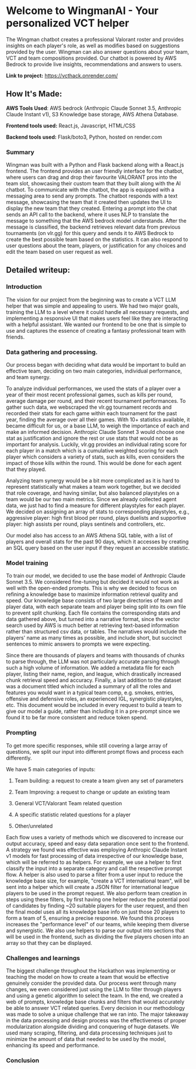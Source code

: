 # Welcome to WingmanAI - Your personalized VCT helper
The Wingman chatbot creates a professional Valorant roster and provides insights on each player's role, as well as modifies based on suggestions provided by the user. Wingman can also answer questions about your team, VCT and team compositions provided. Our chatbot is powered by AWS Bedrock to provide live insights, recommendations and answers to users.

**Link to project:** https://vcthack.onrender.com/

## How It's Made:

**AWS Tools Used**: AWS bedrock (Anthropic Claude Sonnet 3.5, Anthropic Claude Instant v1), S3 Knowledge base storage, AWS Athena Database. 

**Frontend tools used:** React.js, Javascript, HTML/CSS

**Backend tools used:** Flask/boto3, Python, hosted on render.com

### Summary

Wingman was built with a Python and Flask backend along with a React.js frontend. The frontend provides an user friendly interface for the chatbot, where users can drag and drop their favourite VALORANT pros into the team slot, showcasing their custom team that they built along with the AI chatbot. To communicate with the chatbot, the app is equipped with a messaging area to send any prompts. The chatbot responds with a text message, showcasing the team that it created then updates the UI to display the new team that they created. Entering a prompt into the chat sends an API call to the backend, where it uses NLP to translate the message to something that the AWS bedrock model understands. After the message is classified, the backend retrieves relevant data from previous tournaments (on vlr.gg) for this query and sends it to AWS Bedrock to create the best possible team based on the statistics. It can also respond to user questions about the team, players, or justification for any choices and edit the team based on user request as well.

## Detailed writeup:

### Introduction 

The vision for our project from the beginning was to create a VCT LLM helper that was simple and appealing to users. We had two major goals, training the LLM to a level where it could handle all necessary requests, and implementing a responsive UI that makes users feel like they are interacting with a helpful assistant. We wanted our frontend to be one that is simple to use and captures the essence of creating a fantasy professional team with friends.  

### Data gathering and processing. 

Our process began with deciding what data would be important to build an effective team, deciding on two main categories, individual performance, and team synergy. 

To analyze individual performances, we used the stats of a player over a year of their most recent professional games, such as kills per round, average damage per round, and their recent tournament performances. To gather such data, we webscraped the vlr.gg tournament records and recorded their stats for each game within each tournament for the past year, finding the average over all their games. With 10+ statistics available, it became difficult for us, or a base LLM, to weigh the importance of each and make an informed decision. Anthropic Claude Sonnet 3 would choose one stat as justification and ignore the rest or use stats that would not be as important for analysis. Luckily, vlr.gg provides an individual rating score for each player in a match which is a cumulative weighted scoring for each player which considers a variety of stats, such as kills, even considers the impact of those kills within the round. This would be done for each agent that they played. 

Analyzing team synergy would be a bit more complicated as it is hard to represent statistically what makes a team work together, but we decided that role coverage, and having similar, but also balanced playstyles on a team would be our two main metrics. Since we already collected agent data, we just had to find a measure for different playstyles for each player. We decided on assigning an array of stats to corresponding playstyles, e.g., aggressive player: high first blood per round, plays duelists and supportive player: high assists per round, plays sentinels and controllers, etc. 

Our model also has access to an AWS Athena SQL table, with a list of players and overall stats for the past 90 days, which it accesses by creating an SQL query based on the user input if they request an accessible statistic. 

### Model training 

To train our model, we decided to use the base model of Anthropic Claude Sonnet 3.5. We considered fine-tuning but decided it would not work as well with the open-ended prompts. This is why we decided to focus on refining a knowledge base to maximize information retrieval quality and speed. Our knowledge base consists of two large directories of team and player data, with each separate team and player being split into its own file to prevent split chunking. Each file contains the corresponding stats and data gathered above, but turned into a narrative format, since the vector search used by AWS is much better at retrieving text-based information rather than structured csv data, or tables. The narratives would include the players' name as many times as possible, and include short, but succinct sentences to mimic answers to prompts we were expecting.  

Since there are thousands of players and teams with thousands of chunks to parse through, the LLM was not particularly accurate parsing through such a high volume of information. We added a metadata file for each player, listing their name, region, and league, which drastically increased chunk retrieval speed and accuracy. Finally, a last addition to the dataset was a document titled which included a summary of all the roles and features you would want in a typical team comp, e.g. smokes, entries, offensive and defensive roles, an experienced IGL, synergistic playstyles, etc. This document would be included in every request to build a team to give our model a guide, rather than including it in a pre-prompt since we found it to be far more consistent and reduce token spend. 

### Prompting 

To get more specific responses, while still covering a large array of questions, we split our input into different prompt flows and process each differently.  

We have 5 main categories of inputs: 

1. Team building: a request to create a team given any set of parameters 

2. Team Improving: a request to change or update an existing team 

3. General VCT/Valorant Team related question 

4. A specific statistic related questions for a player 

5. Other/unrelated 

Each flow uses a variety of methods which we discovered to increase our output accuracy, speed and easy data separation once sent to the frontend. A strategy we found was effective was employing Anthropic Claude Instant v1 models for fast processing of data irrespective of our knowledge base, which will be referred to as helpers. For example, we use a helper to first classify the input into a separate category and call the respective prompt flow. A helper is also used to parse a filter from a user input to reduce the knowledge base size, for example, "create a VCT international team", will be sent into a helper which will create a JSON filter for international league players to be used in the prompt request. We also perform team creation in steps using these filters, by first having one helper reduce the potential pool of candidates by finding ~20 suitable players for the user request, and then the final model uses all its knowledge base info on just those 20 players to form a team of 5, ensuring a precise response. We found this process increases the "performance level" of our teams, while keeping them diverse and synergistic. We also use helpers to parse our output into sections that will be used in the frontend, such as dividing the five players chosen into an array so that they can be displayed. 

### Challenges and learnings 

The biggest challenge throughout the Hackathon was implementing or teaching the model on how to create a team that would be effective genuinely consider the provided data. Our process went through many changes, we even considered just using the LLM to filter through players and using a genetic algorithm to select the team. In the end, we created a web of prompts, knowledge base chunks and filters that would accurately be able to answer VCT related queries. Every decision in our methodology was made to solve a unique challenge that we ran into. The major takeaway in the data processing and design process was the effectiveness of proper modularization alongside dividing and conquering of huge datasets. We used many scraping, filtering, and data processing techniques just to minimize the amount of data that needed to be used by the model, enhancing its speed and performance. 

### Conclusion 
